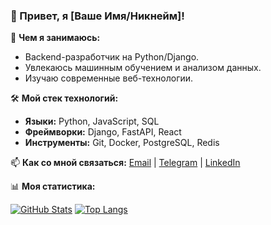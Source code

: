 ### 👋 Привет, я [Ваше Имя/Никнейм]!

🚀 **Чем я занимаюсь:**
*   Backend-разработчик на Python/Django.
*   Увлекаюсь машинным обучением и анализом данных.
*   Изучаю современные веб-технологии.

🛠 **Мой стек технологий:**
*   **Языки:** Python, JavaScript, SQL
*   **Фреймворки:** Django, FastAPI, React
*   **Инструменты:** Git, Docker, PostgreSQL, Redis

📫 **Как со мной связаться:**
[Email](mailto:your.email@example.com) | [Telegram](https://t.me/your_username) | [LinkedIn](https://www.linkedin.com/in/yourprofile/)

📊 **Моя статистика:**

[![GitHub Stats](https://github-readme-stats.vercel.app/api?username=YOUR_USERNAME&show_icons=true&theme=radical)](https://github.com/anuraghazra/github-readme-stats)
[![Top Langs](https://github-readme-stats.vercel.app/api/top-langs/?username=YOUR_USERNAME&layout=compact&theme=radical)](https://github.com/anuraghazra/github-readme-stats)
